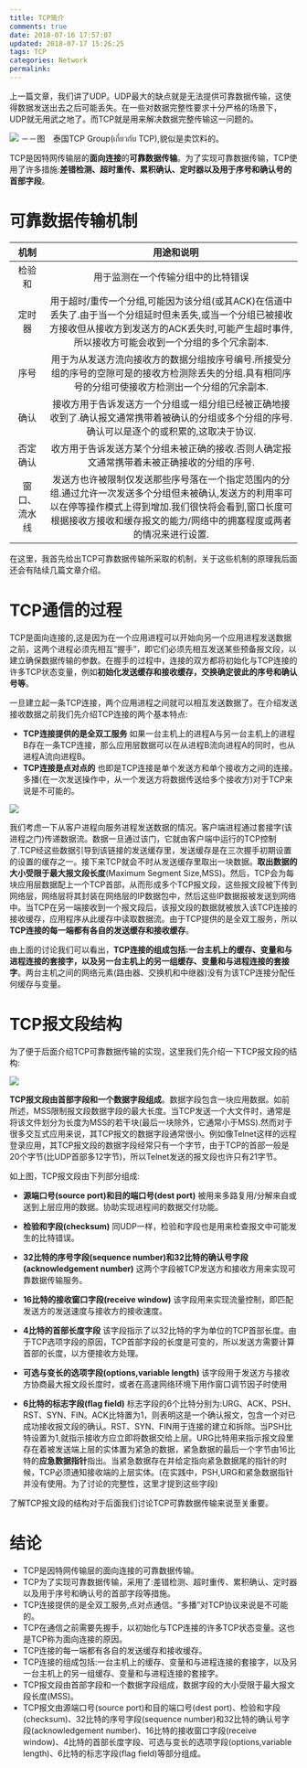 ```yaml
---
title: TCP简介
comments: true
date: 2018-07-16 17:57:07
updated: 2018-07-17 15:26:25
tags: TCP
categories: Network
permalink:
---
```

上一篇文章，我们讲了UDP。UDP最大的缺点就是无法提供可靠数据传输，这使得数据发送出去之后可能丢失。在一些对数据完整性要求十分严格的场景下，UDP就无用武之地了。而TCP就是用来解决数据完整传输这一问题的。

![](/images/tcp.jpg)
－－图　泰国TCP Group(เกี่ยวกับ TCP),貌似是卖饮料的。

TCP是因特网传输层的**面向连接**的**可靠数据传输**。为了实现可靠数据传输，TCP使用了许多措施:**差错检测、超时重传、累积确认、定时器以及用于序号和确认号的首部字段**。

# 可靠数据传输机制
| 机制 |　用途和说明　|
| :-----------: | :------------: |
| 检验和 | 用于监测在一个传输分组中的比特错误 |
| 定时器 | 用于超时/重传一个分组,可能因为该分组(或其ACK)在信道中丢失了.由于当一个分组延时但未丢失,或当一个分组已被接收方接收但从接收方到发送方的ACK丢失时,可能产生超时事件,所以接收方可能会收到一个分组的多个冗余副本. |
| 序号 | 用于为从发送方流向接收方的数据分组按序号编号.所接受分组的序号的空隙可是的接收方检测除丢失的分组.具有相同序号的分组可使接收方检测出一个分组的冗余副本. |
| 确认 | 接收方用于告诉发送方一个分组或一组分组已经被正确地接收到了.确认报文通常携带着被确认的分组或多个分组的序号.确认可以是逐个的或积累的,这取决于协议. |
| 否定确认 | 收方用于告诉发送方某个分组未被正确的接收.否则人确定报文通常携带着未被正确接收的分组的序号. |
| 窗口、流水线 | 发送方也许被限制仅发送那些序号落在一个指定范围内的分组.通过允许一次发送多个分组但未被确认,发送方的利用率可以在停等操作模式上得到增加.我们很快将会看到,窗口长度可根据接收方接收和缓存报文的能力/网络中的拥塞程度或两者的情况来进行设置. |

在这里，我首先给出TCP可靠数据传输所采取的机制，关于这些机制的原理我后面还会有陆续几篇文章介绍。

# TCP通信的过程
TCP是面向连接的,这是因为在一个应用进程可以开始向另一个应用进程发送数据之前，这两个进程必须先相互“握手”，即它们必须先相互发送某些预备报文段，以建立确保数据传输的参数。在握手的过程中，连接的双方都将初始化与TCP连接的许多TCP状态变量，例如**初始化发送缓存和接收缓存，交换确定彼此的序号和确认号等**。

一旦建立起一条TCP连接，两个应用进程之间就可以相互发送数据了。在介绍发送接收数据之前我们先介绍TCP连接的两个基本特点:
+ **TCP连接提供的是全双工服务**
如果一台主机上的进程A与另一台主机上的进程B存在一条TCP连接，那么应用层数据可以在从进程B流向进程A的同时，也从进程A流向进程B。
+ **TCP连接是点对点的**
也即是TCP连接是单个发送方和单个接收方之间的连接。多播(在一次发送操作中，从一个发送方将数据传送给多个接收方)对于TCP来说是不可能的。



![](/images/io-buf.jpeg)

我们考虑一下从客户进程向服务进程发送数据的情况。客户端进程通过套接字(该进程之门)传递数据流。数据一旦通过该门，它就由客户端中运行的TCP控制了.TCP经这些数据引导到该链接的发送缓存里，发送缓存是在三次握手初期设置的设置的缓存之一。接下来TCP就会不时从发送缓存里取出一块数据。**取出数据的大小受限于最大报文段长度**(Maximum Segment Size,MSS)。然后，TCP会为每块应用层数据配上一个TCP首部，从而形成多个TCP报文段，这些报文段被下传到网络层，网络层将其封装在网络层的IP数据包中，然后这些IP数据报被发送到网络中。当TCP在另一端接收到一个报文段后，该报文段的数据就被放入该TCP连接的接收缓存，应用程序从此缓存中读取数据流。由于TCP提供的是全双工服务，所以**TCP连接的每一端都有各自的发送缓存和接收缓存**。

由上面的讨论我们可以看出，**TCP连接的组成包括:一台主机上的缓存、变量和与进程连接的套接字，以及另一台主机上的另一组缓存、变量和与进程连接的套接字**。两台主机之间的网络元素(路由器、交换机和中继器)没有为该TCP连接分配任何缓存与变量。


# TCP报文段结构
为了便于后面介绍TCP可靠数据传输的实现，这里我们先介绍一下TCP报文段的结构:

![](/images/tcp-segment-struct.JPG)

**TCP报文段由首部字段和一个数据字段组成**。数据字段包含一块应用数据。如前所述，MSS限制报文段数据字段的最大长度。当TCP发送一个大文件时，通常是将该文件划分为长度为MSS的若干块(最后一块除外，它通常小于MSS).然而对于很多交互式应用来说，其TCP报文的数据字段通常很小。例如像Telnet这样的远程登录应用，其TCP报文段的数据字段经常只有一个字节，由于TCP的首部一般是20个字节(比UDP首部多12字节)，所以Telnet发送的报文段也许只有21字节。

如上图，TCP报文段由下列部分组成:
+ **源端口号(source port)和目的端口号(dest port)**
被用来多路复用/分解来自或送到上层应用的数据。协助实现进程间的数据交付功能。

+ **检验和字段(checksum)**
同UDP一样，检验和字段也是用来检查报文中可能发生的比特错误。

+ **32比特的序号字段(sequence number)和32比特的确认号字段(acknowledgement number)**
这两个字段被TCP发送方和接收方用来实现可靠数据传输服务。

+ **16比特的接收窗口字段(receive window)**
该字段用来实现流量控制，即匹配发送方的发送速度与接收方的接收速度。

+ **4比特的首部长度字段**
该字段指示了以32比特的字为单位的TCP首部长度。由于TCP选项字段的原因，TCP首部字段的长度是可变的，所以发送方需要计算首部的长度，以方便接收方处理。
+ **可选与变长的选项字段(options,variable length)**
该字段用于发送方与接收方协商最大报文段长度时，或者在高速网络环境下用作窗口调节因子时使用
+ **6比特的标志字段(flag field)**
标志字段的6个比特分别为:URG、ACK、PSH、RST、SYN、FIN。ACK比特置为1，则表明这是一个确认报文，包含一个对已成功接收报文段的确认。RST、SYN、FIN用于连接的建立和拆除。当PSH比特设置为1,就指示接收方应立即将数据交给上层。URG比特用来指示报文段里存在着被发送端上层的实体置为紧急的数据，紧急数据的最后一个字节由16比特的**应急数据指针**指出。当紧急数据存在并给定指向紧急数据尾的指针的时候，TCP必须通知接收端的上层实体。(在实践中，PSH,URG和紧急数据指针并没有使用。为了讨论的完整性，这里才提到这些字段)

了解TCP报文段的结构对于后面我们讨论TCP可靠数据传输来说至关重要。

# 结论
+ TCP是因特网传输层的面向连接的可靠数据传输。
+ TCP为了实现可靠数据传输，采用了:差错检测、超时重传、累积确认、定时器以及用于序号和确认号的首部字段等措施。
+ TCP连接提供的是全双工服务,点对点通信。“多播”对TCP协议来说是不可能的。
+ TCP在通信之前需要先握手，以初始化与TCP连接的许多TCP状态变量。这也是TCP称为面向连接的原因。
+ TCP连接的每一端都有各自的发送缓存和接收缓存。
+ TCP连接的组成包括:一台主机上的缓存、变量和与进程连接的套接字，以及另一台主机上的另一组缓存、变量和与进程连接的套接字。
+ TCP报文段由首部字段和一个数据字段组成，数据字段的大小受限于最大报文段长度(MSS)。
+ TCP报文由源端口号(source port)和目的端口号(dest port)、检验和字段(checksum)、32比特的序号字段(sequence number)和32比特的确认号字段(acknowledgement number)、16比特的接收窗口字段(receive window)、4比特的首部长度字段、可选与变长的选项字段(options,variable length)、6比特的标志字段(flag field)等部分组成。